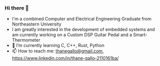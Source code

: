 ### Hi there 👋

- I'm a combined Computer and Electrical Engineering Graduate from Northeastern University
- I am greatly interested in the development of embedded systems and am currently working on a Custom DSP Guitar Pedal and a Smart-Thermometer
- 🌱 I’m currently learning C, C++, Rust, Python
- 📫 How to reach me: thanegallo@gmail.com, https://www.linkedin.com/in/thane-gallo-2110161ba/

